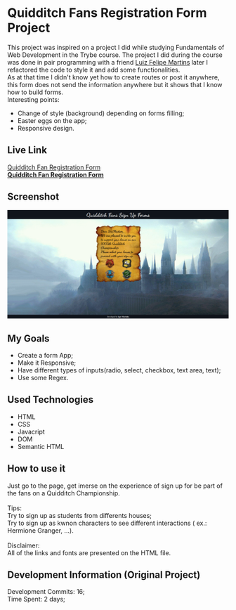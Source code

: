 # Quidditch Fans Registration Form Project
This project was inspired on a project I did while studying Fundamentals of Web Development in the Trybe course. The project I did during the course was done in pair programming with a friend <a href="https://github.com/Felpsmars" target="_blank">Luiz Felipe Martins</a> later I refactored the code to style it and add some functionalities.
<br>
 As at that time I didn't know yet how to create routes or post it anywhere, this form does not send the information anywhere but it shows that I know how to build forms.
<br>
 Interesting points:
 * Change of style (background) depending on forms filling;
 * Easter eggs on the app;
 * Responsive design.

## Live Link
<a href="https://quidditch-form.netlify.app/" target="_blank">Quidditch Fan Registration Form</a>
<br> __[Quidditch Fan Registration Form](https://quidditch-form.netlify.app/)__

  
## Screenshot
![ScreenShot](./images/screenshot.png)

## My Goals
* Create a form App;
* Make it Responsive;
* Have different types of inputs(radio, select, checkbox, text area, text);
* Use some Regex.

## Used Technologies
  * HTML
  * CSS
  * Javacript
  * DOM
  * Semantic HTML

## How to use it
  Just go to the page, get imerse on the experience of sign up for be part of the fans on a Quidditch Championship.<br><br>
  Tips: <br>
  Try to sign up as students from differents houses; <br>
  Try to sign up as kwnon characters to see different interactions ( ex.: Hermione Granger, ...). <br><br>
  Disclaimer: 
  <br>
     All of the links and fonts are presented on the HTML file.
    
    
## Development Information (Original Project)
  Development Commits: 16; <br>
  Time Spent: 2 days; <br> 
